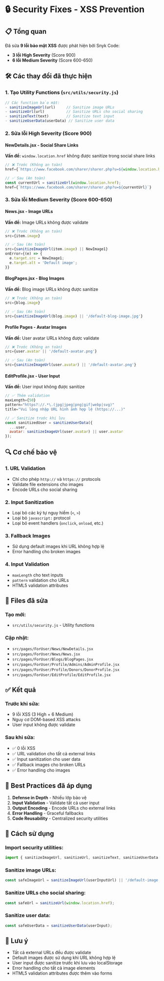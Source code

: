 # 🔒 Security Fixes - XSS Prevention

## 📋 Tổng quan
Đã sửa **9 lỗi bảo mật XSS** được phát hiện bởi Snyk Code:
- **3 lỗi High Severity** (Score 900)
- **6 lỗi Medium Severity** (Score 600-650)

## 🛠️ Các thay đổi đã thực hiện

### 1. **Tạo Utility Functions** (`src/utils/security.js`)
```javascript
// Các function bảo mật:
- sanitizeImageUrl(url)     // Sanitize image URLs
- sanitizeUrl(url)          // Sanitize URLs cho social sharing
- sanitizeText(text)        // Sanitize text input
- sanitizeUserData(userData) // Sanitize user data
```

### 2. **Sửa lỗi High Severity (Score 900)**

#### **NewDetails.jsx** - Social Share Links
**Vấn đề:** `window.location.href` không được sanitize trong social share links
```javascript
// ❌ Trước (Không an toàn)
href={`https://www.facebook.com/sharer/sharer.php?u=${window.location.href}`}

// ✅ Sau (An toàn)
const currentUrl = sanitizeUrl(window.location.href);
href={`https://www.facebook.com/sharer/sharer.php?u=${currentUrl}`}
```

### 3. **Sửa lỗi Medium Severity (Score 600-650)**

#### **News.jsx** - Image URLs
**Vấn đề:** Image URLs không được validate
```javascript
// ❌ Trước (Không an toàn)
src={item.image}

// ✅ Sau (An toàn)
src={sanitizeImageUrl(item.image) || NewImage1}
onError={(e) => {
  e.target.src = NewImage1;
  e.target.alt = 'Default image';
}}
```

#### **BlogPages.jsx** - Blog Images
**Vấn đề:** Blog image URLs không được sanitize
```javascript
// ❌ Trước (Không an toàn)
src={blog.image}

// ✅ Sau (An toàn)
src={sanitizeImageUrl(blog.image) || '/default-blog-image.jpg'}
```

#### **Profile Pages** - Avatar Images
**Vấn đề:** User avatar URLs không được validate
```javascript
// ❌ Trước (Không an toàn)
src={user.avatar || '/default-avatar.png'}

// ✅ Sau (An toàn)
src={sanitizeImageUrl(user.avatar) || '/default-avatar.png'}
```

#### **EditProfile.jsx** - User Input
**Vấn đề:** User input không được sanitize
```javascript
// ✅ Thêm validation
maxLength={50}
pattern="https?://.*\.(jpg|jpeg|png|gif|webp|svg)"
title="Vui lòng nhập URL hình ảnh hợp lệ (https://...)"

// ✅ Sanitize trước khi lưu
const sanitizedUser = sanitizeUserData({
  ...user,
  avatar: sanitizeImageUrl(user.avatar) || user.avatar
});
```

## 🔍 Cơ chế bảo vệ

### **1. URL Validation**
- Chỉ cho phép `http://` và `https://` protocols
- Validate file extensions cho images
- Encode URLs cho social sharing

### **2. Input Sanitization**
- Loại bỏ các ký tự nguy hiểm (`<`, `>`)
- Loại bỏ `javascript:` protocol
- Loại bỏ event handlers (`onclick`, `onload`, etc.)

### **3. Fallback Images**
- Sử dụng default images khi URL không hợp lệ
- Error handling cho broken images

### **4. Input Validation**
- `maxLength` cho text inputs
- `pattern` validation cho URLs
- HTML5 validation attributes

## 📁 Files đã sửa

### **Tạo mới:**
- `src/utils/security.js` - Utility functions

### **Cập nhật:**
- `src/pages/ForUser/News/NewDetails.jsx`
- `src/pages/ForUser/News/News.jsx`
- `src/pages/ForUser/Blogs/BlogPages.jsx`
- `src/pages/ForUser/Profile/Admins/AdminProfile.jsx`
- `src/pages/ForUser/Profile/Donors/DonorProfile.jsx`
- `src/pages/ForUser/EditProfile/EditProfile.jsx`

## ✅ Kết quả

### **Trước khi sửa:**
- 9 lỗi XSS (3 High + 6 Medium)
- Nguy cơ DOM-based XSS attacks
- User input không được validate

### **Sau khi sửa:**
- ✅ 0 lỗi XSS
- ✅ URL validation cho tất cả external links
- ✅ Input sanitization cho user data
- ✅ Fallback images cho broken URLs
- ✅ Error handling cho images

## 🚀 Best Practices đã áp dụng

1. **Defense in Depth** - Nhiều lớp bảo vệ
2. **Input Validation** - Validate tất cả user input
3. **Output Encoding** - Encode URLs cho external links
4. **Error Handling** - Graceful fallbacks
5. **Code Reusability** - Centralized security utilities

## 🔄 Cách sử dụng

### **Import security utilities:**
```javascript
import { sanitizeImageUrl, sanitizeUrl, sanitizeText, sanitizeUserData } from '../utils/security';
```

### **Sanitize image URLs:**
```javascript
const safeImageUrl = sanitizeImageUrl(userInputUrl) || '/default-image.jpg';
```

### **Sanitize URLs cho social sharing:**
```javascript
const safeUrl = sanitizeUrl(window.location.href);
```

### **Sanitize user data:**
```javascript
const safeUserData = sanitizeUserData(userInput);
```

## 📝 Lưu ý

- Tất cả external URLs đều được validate
- Default images được sử dụng khi URL không hợp lệ
- User input được sanitize trước khi lưu vào localStorage
- Error handling cho tất cả image elements
- HTML5 validation attributes được thêm vào forms 